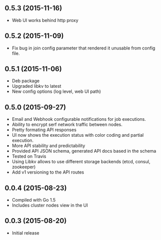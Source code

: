 ## 0.5.3 (2015-11-16)

- Web UI works behind http proxy

## 0.5.2 (2015-11-09)

- Fix bug in join config parameter that rendered it unusable from config file.

## 0.5.1 (2015-11-06)

- Deb package
- Upgraded libkv to latest
- New config options (log level, web UI path)

## 0.5.0 (2015-09-27)

- Email and Webhook configurable notifications for job executions.
- Ability to encrypt serf network traffic between nodes.
- Pretty formating API responses
- UI now shows the execution status with color coding and partial execution.
- More API stability and predictability
- Provided API JSON schema, generated API docs based in the schema
- Tested on Travis
- Using Libkv allows to use different storage backends (etcd, consul, zookeeper)
- Add v1 versioning to the API routes

## 0.0.4 (2015-08-23)

- Compiled with Go 1.5
- Includes cluster nodes view in the UI

## 0.0.3 (2015-08-20)

- Initial release
